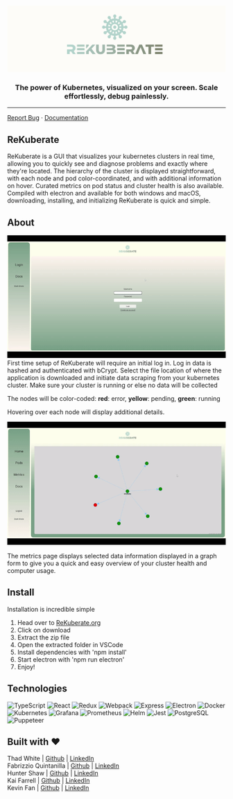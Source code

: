 [![Untitled (1000 × 300 px)](https://raw.githubusercontent.com/oslabs-beta/ReKuberate/dev/assets/ReKuberate.png)](https://rekuberate.org)

<div align='center'>

### The power of Kubernetes, visualized on your screen. Scale effortlessly, debug painlessly.

<hr>

</div>
<a href="https://github.com/open-source-labs/ReKuberate/issues">Report Bug</a>
·
<a href="https://rekuberate.org">Documentation</a>

## ReKuberate

ReKuberate is a GUI that visualizes your kubernetes clusters in real time, allowing you to quickly see and diagnose problems and exactly where they're located. The hierarchy of the cluster is displayed straightforward, with each node and pod color-coordinated, and with additional information on hover. Curated metrics on pod status and cluster health is also available. Compiled with electron and available for both windows and macOS, downloading, installing, and initializing ReKuberate is quick and simple.

## About

<img src='assets/login.gif'>
First time setup of ReKuberate will require an initial log in. Log in data is hashed and authenticated with bCrypt. Select the file location of where the application is downloaded and initiate data scraping from your kubernetes cluster. Make sure your cluster is running or else no data will be collected

The nodes will be color-coded: **red**: error, **yellow**: pending, **green**: running

Hovering over each node will display additional details.

<img src='assets/metrics.gif'>

The metrics page displays selected data information displayed in a graph form to give you a quick and easy overview of your cluster health and computer usage.

## Install

Installation is incredible simple

1. Head over to <a href="https://rekuberate.org">ReKuberate.org</a>
2. Click on download
3. Extract the zip file
4. Open the extracted folder in VSCode
5. Install dependencies with 'npm install'
6. Start electron with 'npm run electron'
7. Enjoy!

## Technologies

![TypeScript](https://img.shields.io/badge/TypeScript-007ACC?style=for-the-badge&logo=typescript&logoColor=white)
![React](https://img.shields.io/badge/-react-61DAFB?style=for-the-badge&logo=react&logoColor=white)
![Redux](https://img.shields.io/badge/-Redux-764ABC?style=for-the-badge&logo=react&logoColor=white)
![Webpack](https://img.shields.io/badge/Webpack-2CA5E0?style=for-the-badge&logo=webpack&logoColor=white)
![Express](https://img.shields.io/badge/Express-000000?style=for-the-badge&logo=express&logoColor=white)
![Electron](https://img.shields.io/badge/Electron-2B2E3A?style=for-the-badge&logo=electron&logoColor=9FEAF9)
![Docker](https://img.shields.io/badge/Docker-2CA5E0?style=for-the-badge&logo=docker&logoColor=white)
![Kubernetes](https://img.shields.io/badge/kubernetes-326ce5.svg?&style=for-the-badge&logo=kubernetes&logoColor=white)
![Grafana](https://img.shields.io/badge/Grafana-F2F4F9?style=for-the-badge&logo=grafana&logoColor=orange&labelColor=F2F4F9)
![Prometheus](https://img.shields.io/badge/Prometheus-000000?style=for-the-badge&logo=prometheus&labelColor=000000)
![Helm](https://img.shields.io/badge/Helm-0F1689?style=for-the-badge&logo=Helm&labelColor=0F1689)
![Jest](https://img.shields.io/badge/jest-C21325?style=for-the-badge&logo=jest&logoColor=white)
![PostgreSQL](https://img.shields.io/badge/postgresql-31648C?style=for-the-badge&logo=postgresql&logoColor=white)
![Puppeteer](https://img.shields.io/badge/puppeteer-white?style=for-the-badge&logo=puppeteer&logoColor=01D8A2)

## Built with ♥

Thad White | <a href='https://github.com/thadd225'>Github</a> | <a href='https://www.linkedin.com/in/thad-white/'>LinkedIn</a><br>
Fabrizzio Quintanilla | <a href='https://github.com/Fab3005'>Github</a> | <a href='https://www.linkedin.com/in/fabrizzio-quintanilla-b58388244/'>LinkedIn</a><br>
Hunter Shaw | <a href='https://github.com/HShaw215'>Github</a> | <a href='https://www.linkedin.com/in/hunter-shaw-39430a181/'>LinkedIn</a><br>
Kai Farrell | <a href='https://github.com/farrellkai'>Github</a> | <a href='https://www.linkedin.com/in/kaifarrell/'>LinkedIn</a><br>
Kevin Fan | <a href='https://github.com/kfan1'>Github</a> | <a href='https://www.linkedin.com/in/kfan1/'>LinkedIn</a><br>
